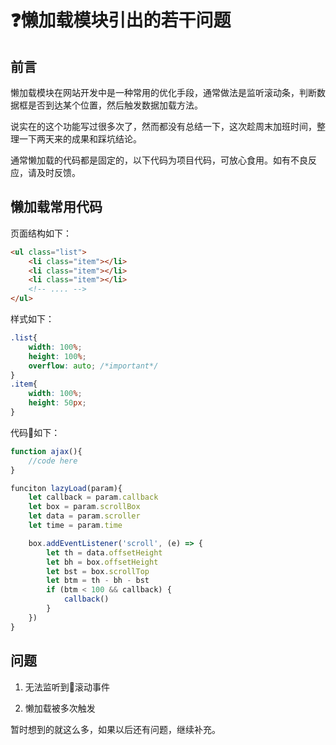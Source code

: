# ❓懒加载模块引出的若干问题

## 前言

懒加载模块在网站开发中是一种常用的优化手段，通常做法是监听滚动条，判断数据框是否到达某个位置，然后触发数据加载方法。

说实在的这个功能写过很多次了，然而都没有总结一下，这次趁周末加班时间，整理一下两天来的成果和踩坑结论。

通常懒加载的代码都是固定的，以下代码为项目代码，可放心食用。如有不良反应，请及时反馈。

## 懒加载常用代码

页面结构如下：

```html
<ul class="list">
    <li class="item"></li>
    <li class="item"></li>
    <li class="item"></li>
    <!-- .... -->
</ul>
```

样式如下：

```css
.list{
    width: 100%;
    height: 100%;
    overflow: auto; /*important*/
}
.item{
    width: 100%;
    height: 50px;
}
```

代码如下：

```javascript
function ajax(){
    //code here
}
```

```javascript
funciton lazyLoad(param){
    let callback = param.callback
    let box = param.scrollBox
    let data = param.scroller
    let time = param.time

    box.addEventListener('scroll', (e) => {
        let th = data.offsetHeight
        let bh = box.offsetHeight
        let bst = box.scrollTop
        let btm = th - bh - bst
        if (btm < 100 && callback) {
            callback()
        }
    })
}
```

## 问题

1. 无法监听到滚动事件

2. 懒加载被多次触发

暂时想到的就这么多，如果以后还有问题，继续补充。
